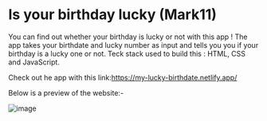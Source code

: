 # Is your birthday lucky (Mark11)
You can find out whether your birthday is lucky or not with this app ! The app takes your birthdate and lucky number as input and tells you you if your birthday is a lucky one or not. Teck stack used to build this : HTML, CSS and JavaScript. 

Check out he app with this link:https://my-lucky-birthdate.netlify.app/

Below is a preview of the website:-


![image](https://user-images.githubusercontent.com/65934167/193613845-81edfe72-0852-4bbd-ab8a-90500e674027.png)

